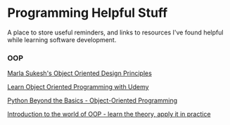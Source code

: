 # Programming Helpful Stuff

A place to store useful reminders, and links to resources I've found helpful while learning software development.

### OOP

[Marla Sukesh's Object Oriented Design Principles](https://www.codeproject.com/Articles/567768/Object-Oriented-Design-Principlest "Object Oriented Design Principles")

[Learn Object Oriented Programming with Udemy](https://blog.udemy.com/learn-object-oriented-programming/ "Learn Object Oriented Programming with Udemy")

[Python Beyond the Basics - Object-Oriented Programming](https://www.udemy.com/python-beyond-the-basics-object-oriented-programming "Udemy course")

[Introduction to the world of OOP - learn the theory, apply it in practice](https://www.udemy.com/java-object-oriented-programming-basic-principles "OOP Java | Udemy course")
